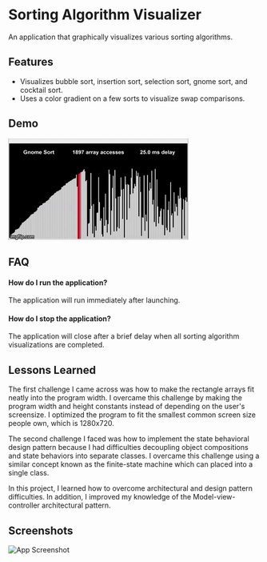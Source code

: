 
# Sorting Algorithm Visualizer

An application that graphically visualizes various sorting algorithms.



## Features

- Visualizes bubble sort, insertion sort, selection sort, gnome sort, and cocktail sort.
- Uses a color gradient on a few sorts to visualize swap comparisons.



## Demo

![](Sorting-Algorithm-Visualizer/images/GnomeSortGIF.gif)


## FAQ

#### How do I run the application?

The application will run immediately after launching.

#### How do I stop the application?

The application will close after a brief delay when all sorting algorithm visualizations
are completed.


## Lessons Learned

The first challenge I came across was how to make the rectangle arrays fit neatly into the
program width. I overcame this challenge by making the program width and height constants 
instead of depending on the user's screensize. I optimized the program to fit the smallest 
common screen size people own, which is 1280x720.

The second challenge I faced was how to implement the state behavioral design pattern 
because I had difficulties decoupling object compositions and state behaviors into separate 
classes. I overcame this challenge using a similar concept known as the finite-state machine 
which can placed into a single class.

In this project, I learned how to overcome architectural and design pattern difficulties. 
In addition, I improved my knowledge of the Model-view-controller architectural pattern.
## Screenshots

![App Screenshot](https://via.placeholder.com/468x300?text=App+Screenshot+Here)

